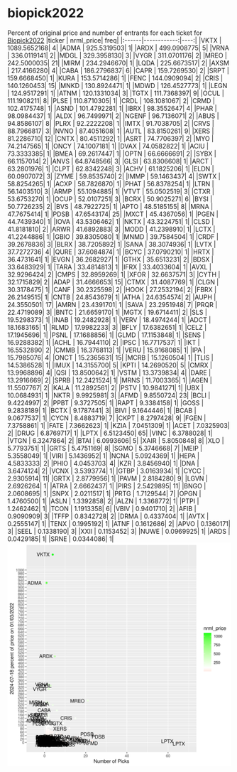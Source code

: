 # biopick2022
Percent of original price and number of entrants for each ticket for [Biopick2022](https://twitter.com/hashtag/Biopick2022)
|ticker |   nrml_price| freq|
|:------|------------:|----:|
|VKTX   | 1089.5652168|    4|
|ADMA   |  925.5319503|    1|
|ARDX   |  499.0908775|    5|
|VRNA   |  336.0119141|    2|
|MDGL   |  329.3958130|    3|
|VYGR   |  311.0701176|    2|
|MREO   |  242.5000035|   21|
|MIRM   |  234.2946670|    1|
|LQDA   |  225.6673517|    2|
|AXSM   |  217.4166280|    4|
|CABA   |  186.2796837|    6|
|CAPR   |  159.7269530|    2|
|SRPT   |  159.6668450|    1|
|KURA   |  153.5714286|    1|
|FENC   |  144.0909094|    2|
|CRIS   |  140.1260453|   15|
|MNKD   |  130.8924471|    1|
|MDWD   |  126.4527773|    1|
|LEGN   |  124.9517291|    1|
|ATNM   |  120.1331034|    3|
|TGTX   |  111.7368397|    9|
|OCUL   |  111.1908211|    8|
|PLSE   |  110.8710305|    1|
|CRDL   |  108.1081067|    2|
|CRMD   |  102.4175748|    1|
|ASND   |  101.4792281|    1|
|IBRX   |   98.3552647|    4|
|PHAR   |   98.0984437|    1|
|ALDX   |   96.7499971|    2|
|NGENF  |   96.7136071|    2|
|ABUS   |   94.8586107|    8|
|PLRX   |   92.2222208|    1|
|IMTX   |   91.7038705|    2|
|CRVS   |   88.7966817|    3|
|NVNO   |   87.4051608|    1|
|AUTL   |   83.8150261|    9|
|XERS   |   81.2286710|   12|
|CNTX   |   80.4511292|    1|
|ASRT   |   74.7706397|    2|
|MYO    |   74.2147565|    1|
|ONCY   |   74.1007181|    1|
|DVAX   |   74.0582822|    1|
|ACIU   |   73.3333385|    1|
|BMEA   |   69.2617447|    1|
|OPTN   |   66.6666691|    2|
|SYBX   |   66.1157014|    2|
|ANVS   |   64.8748566|    3|
|GLSI   |   63.8306608|    1|
|ARCT   |   63.2801976|    1|
|CLPT   |   62.8342248|    3|
|ACHV   |   61.1825206|    1|
|ELDN   |   60.0907072|    3|
|ZYME   |   59.8535740|    2|
|IMMP   |   59.1463437|    4|
|SWTX   |   58.8254265|    1|
|ACXP   |   58.7826870|    1|
|PHAT   |   56.8378254|    1|
|LTRN   |   56.1403510|    3|
|ARMP   |   55.1094885|    1|
|VTVT   |   55.0502519|    3|
|CTXR   |   53.6753270|    1|
|OCUP   |   52.0107251|    3|
|BCRX   |   50.9025271|    6|
|BYSI   |   50.7726235|    2|
|BVS    |   48.7922725|    1|
|APTO   |   48.5185155|    8|
|MRNA   |   47.7675414|    1|
|PDSB   |   47.6543174|   25|
|MXCT   |   45.4367056|    1|
|PGEN   |   44.7439340|    1|
|IOVA   |   43.5306462|    1|
|NKTX   |   43.3224751|    1|
|CLSD   |   41.8181810|    2|
|ARWR   |   41.6892883|    3|
|MODD   |   41.2398910|    1|
|LCTX   |   41.2244886|    1|
|GBIO   |   39.8305080|    1|
|MNMD   |   39.7584504|    1|
|CRDF   |   39.2678836|    3|
|BLRX   |   38.7205892|    1|
|SANA   |   38.3074936|    1|
|LVTX   |   37.7272736|    4|
|QURE   |   37.6084874|    1|
|BCYC   |   37.0790210|    1|
|HRTX   |   36.4731641|    1|
|EVGN   |   36.2682927|    1|
|GTHX   |   35.6513231|    2|
|BDSX   |   33.6483929|    1|
|TARA   |   33.4814813|    1|
|IFRX   |   33.4033604|    1|
|AVXL   |   32.9296424|    2|
|CMPS   |   32.8959269|    1|
|XFOR   |   32.6637571|    3|
|CYTH   |   32.1715829|    2|
|ADAP   |   31.4666653|   15|
|CTMX   |   31.4087769|    1|
|CLGN   |   30.3178475|    1|
|CANF   |   30.2325598|    2|
|HOOK   |   27.2532194|    2|
|FBRX   |   26.2149515|    1|
|CNTB   |   24.8543679|    1|
|ATHA   |   24.6354574|    2|
|AUPH   |   24.3550501|   17|
|AMRN   |   23.4391701|    1|
|SAVA   |   23.2951948|    7|
|PRQR   |   22.4719089|    3|
|BNTC   |   21.6659170|    1|
|MGTX   |   19.6714411|    2|
|SLS    |   19.5298373|    1|
|INAB   |   19.2482928|    1|
|VERV   |   18.4974244|    1|
|ADCT   |   18.1683165|    1|
|RLMD   |   17.9982233|    3|
|BFLY   |   17.6382651|    1|
|CELZ   |   17.1945696|    1|
|PSNL   |   17.1688856|    1|
|GLMD   |   17.1153848|    1|
|SENS   |   16.9288382|    1|
|ACHL   |   16.7944110|    2|
|IPSC   |   16.7717537|    1|
|IKT    |   16.5532890|    2|
|CMMB   |   16.3768113|    1|
|VERU   |   15.9168085|    1|
|IPA    |   15.7985076|    4|
|ONCT   |   15.2365631|   15|
|MCRB   |   15.1260504|    1|
|TLIS   |   14.5386528|    1|
|IMUX   |   14.3155700|    5|
|KPTI   |   14.2690520|    5|
|CMRX   |   13.9968896|    4|
|QSI    |   13.8500642|    1|
|VSTM   |   13.3739834|    4|
|DARE   |   13.2916669|    2|
|SPRB   |   12.2421524|    1|
|MRNS   |   11.7003365|    1|
|AGEN   |   11.5507767|    2|
|KALA   |   11.2892561|    2|
|PSTV   |   10.9841271|    1|
|UBX    |   10.0684931|    1|
|NKTR   |    9.9925981|    3|
|AFMD   |    9.8550724|   23|
|BCLI   |    9.4224997|    2|
|PPBT   |    9.3727505|    1|
|RAPT   |    9.3384158|    1|
|GOSS   |    9.2838189|    1|
|BCTX   |    9.1787441|    3|
|BIVI   |    9.1644446|    1|
|BCAB   |    9.0677537|    1|
|CYCN   |    8.4883719|    7|
|CKPT   |    8.2797428|    9|
|FGEN   |    7.3758861|    1|
|FATE   |    7.3662623|    1|
|KZIA   |    7.0451309|    1|
|ACET   |    7.0325903|    2|
|DRUG   |    6.8769717|    1|
|LPTX   |    6.5123450|   65|
|VINC   |    6.3788028|    1|
|VTGN   |    6.3247864|    2|
|BTAI   |    6.0993606|    5|
|XAIR   |    5.8050848|    8|
|XLO    |    5.7793751|    1|
|GRTS   |    5.4751169|    8|
|SGMO   |    5.3746668|    7|
|MEIP   |    5.3558049|    1|
|VIRI   |    5.1436952|    1|
|NCNA   |    5.0924369|    1|
|HEPA   |    4.5833333|    2|
|PHIO   |    4.0453703|    4|
|KZR    |    3.8456940|    1|
|DNA    |    3.6474124|    2|
|VCNX   |    3.5393774|    1|
|GTBP   |    3.0163934|    1|
|CYCC   |    2.9305914|   11|
|GRTX   |    2.8779956|    1|
|PAVM   |    2.8184280|    9|
|LGVN   |    2.6926264|    1|
|ATRA   |    2.6662437|    1|
|PIRS   |    2.5429895|   11|
|BNGO   |    2.0608695|    1|
|SNPX   |    2.0211517|    1|
|PRTG   |    1.7129544|    7|
|OPGN   |    1.4760500|    1|
|ASLN   |    1.3392858|    2|
|ALZN   |    1.3368772|    1|
|PTPI   |    1.2462462|    1|
|TCON   |    1.1913358|    6|
|VBIV   |    0.9401710|    2|
|AFIB   |    0.9090909|    3|
|TFFP   |    0.8342728|    2|
|DRMA   |    0.4337404|    1|
|AVTX   |    0.2555147|    1|
|TENX   |    0.1995192|    1|
|ATNF   |    0.1612686|    2|
|APVO   |    0.1360171|    3|
|SEEL   |    0.1338190|    3|
|XXII   |    0.1153452|    3|
|NUWE   |    0.0969925|    1|
|ARDS   |    0.0429185|    1|
|SRNE   |    0.0344086|    1|
![retvspicks](biopicks.png?raw=true)
